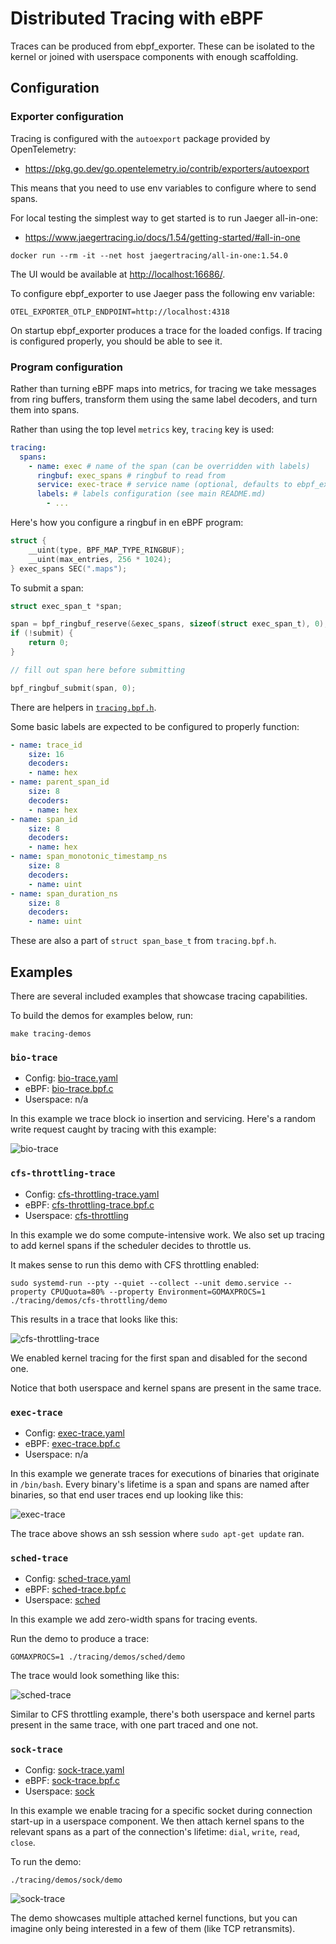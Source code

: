 # Distributed Tracing with eBPF

Traces can be produced from ebpf_exporter. These can be isolated to the kernel
or joined with userspace components with enough scaffolding.

## Configuration

### Exporter configuration

Tracing is configured with the `autoexport` package provided by OpenTelemetry:

* https://pkg.go.dev/go.opentelemetry.io/contrib/exporters/autoexport

This means that you need to use env variables to configure where to send spans.

For local testing the simplest way to get started is to run Jaeger all-in-one:

* https://www.jaegertracing.io/docs/1.54/getting-started/#all-in-one

```
docker run --rm -it --net host jaegertracing/all-in-one:1.54.0
```

The UI would be available at [http://localhost:16686/](http://localhost:16686/).

To configure ebpf_exporter to use Jaeger pass the following env variable:

```
OTEL_EXPORTER_OTLP_ENDPOINT=http://localhost:4318
```

On startup ebpf_exporter produces a trace for the loaded configs. If tracing
is configured properly, you should be able to see it.

### Program configuration

Rather than turning eBPF maps into metrics, for tracing we take messages
from ring buffers, transform them using the same label decoders, and turn
them into spans.

Rather than using the top level `metrics` key, `tracing` key is used:

```yaml
tracing:
  spans:
    - name: exec # name of the span (can be overridden with labels)
      ringbuf: exec_spans # ringbuf to read from
      service: exec-trace # service name (optional, defaults to ebpf_exporter)
      labels: # labels configuration (see main README.md)
        - ...
```

Here's how you configure a ringbuf in en eBPF program:

```c
struct {
    __uint(type, BPF_MAP_TYPE_RINGBUF);
    __uint(max_entries, 256 * 1024);
} exec_spans SEC(".maps");
```

To submit a span:

```c
struct exec_span_t *span;

span = bpf_ringbuf_reserve(&exec_spans, sizeof(struct exec_span_t), 0);
if (!submit) {
    return 0;
}

// fill out span here before submitting

bpf_ringbuf_submit(span, 0);
```

There are helpers in [`tracing.bpf.h`](../examples/tracing.bpf.h).

Some basic labels are expected to be configured to properly function:

```yaml
- name: trace_id
    size: 16
    decoders:
    - name: hex
- name: parent_span_id
    size: 8
    decoders:
    - name: hex
- name: span_id
    size: 8
    decoders:
    - name: hex
- name: span_monotonic_timestamp_ns
    size: 8
    decoders:
    - name: uint
- name: span_duration_ns
    size: 8
    decoders:
    - name: uint
```

These are also a part of `struct span_base_t` from `tracing.bpf.h`.

## Examples

There are several included examples that showcase tracing capabilities.

To build the demos for examples below, run:

```
make tracing-demos
```

### `bio-trace`

* Config: [bio-trace.yaml](../examples/bio-trace.yaml)
* eBPF: [bio-trace.bpf.c](../examples/bio-trace.bpf.c)
* Userspace: n/a

In this example we trace block io insertion and servicing. Here's a random
write request caught by tracing with this example:

![bio-trace](../examples/bio-trace.png)

### `cfs-throttling-trace`

* Config: [cfs-throttling-trace.yaml](../examples/cfs-throttling-trace.yaml)
* eBPF: [cfs-throttling-trace.bpf.c](../examples/cfs-throttling-trace.bpf.c)
* Userspace: [cfs-throttling](./demos/cfs-throttling/)

In this example we do some compute-intensive work. We also set up tracing
to add kernel spans if the scheduler decides to throttle us.

It makes sense to run this demo with CFS throttling enabled:

```
sudo systemd-run --pty --quiet --collect --unit demo.service --property CPUQuota=80% --property Environment=GOMAXPROCS=1 ./tracing/demos/cfs-throttling/demo
```

This results in a trace that looks like this:

![cfs-throttling-trace](../examples/cfs-throttling-trace.png)

We enabled kernel tracing for the first span and disabled for the second one.

Notice that both userspace and kernel spans are present in the same trace.

### `exec-trace`

* Config: [exec-trace.yaml](../examples/exec-trace.yaml)
* eBPF: [exec-trace.bpf.c](../examples/exec-trace.bpf.c)
* Userspace: n/a

In this example we generate traces for executions of binaries that originate
in `/bin/bash`. Every binary's lifetime is a span and spans are named after
binaries, so that end user traces end up looking like this:

![exec-trace](../examples/exec-trace.png)

The trace above shows an ssh session where `sudo apt-get update` ran.

### `sched-trace`

* Config: [sched-trace.yaml](../examples/sched-trace.yaml)
* eBPF: [sched-trace.bpf.c](../examples/sched-trace.bpf.c)
* Userspace: [sched](./demos/sched/)

In this example we add zero-width spans for tracing events.

Run the demo to produce a trace:

```
GOMAXPROCS=1 ./tracing/demos/sched/demo
```

The trace would look something like this:

![sched-trace](../examples/sched-trace.png)

Similar to CFS throttling example, there's both userspace and kernel parts
present in the same trace, with one part traced and one not.

### `sock-trace`

* Config: [sock-trace.yaml](../examples/sock-trace.yaml)
* eBPF: [sock-trace.bpf.c](../examples/sock-trace.bpf.c)
* Userspace: [sock](./demos/sock/)

In this example we enable tracing for a specific socket during connection
start-up in a userspace component. We then attach kernel spans to the relevant
spans as a part of the connection's lifetime: `dial`, `write`, `read`, `close`.

To run the demo:

```
./tracing/demos/sock/demo
```

![sock-trace](../examples/sock-trace.png)

The demo showcases multiple attached kernel functions, but you can imagine
only being interested in a few of them (like TCP retransmits).
